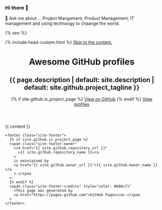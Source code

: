 ### Hi there 👋

💬 Ask me about ...
Project Mangement, Product Management, IT management and using technoogy to chaange the world. 

<!--
**Blass2000/Blass2000** is a ✨ _special_ ✨ repository because its `README.md` (this file) appears on your GitHub profile.

Here are some ideas to get you started:

- 🔭 I’m currently working on ...
- 🌱 I’m currently learning ...
- 👯 I’m looking to collaborate on ...
- 🤔 I’m looking for help with ...

- 📫 How to reach me: ...
- 😄 Pronouns: ...
- ⚡ Fun fact: ...
-->
<!DOCTYPE html>
<html lang="{{ site.lang | default: "en-US" }}">
<head>
  <meta charset="UTF-8" />

  {% seo %}
  <title>EddieHub - Awesome GitHub profiles</title>
  <link rel="shortcut icon" href="../assets/img/Favicon.ico" type="image/x-icon">
  <link rel="preconnect" href="https://fonts.gstatic.com" />
  <link
    rel="preload"
    href="https://fonts.googleapis.com/css?family=Open+Sans:400,700&display=swap"
    as="style"
    type="text/css"
    crossorigin
  />
  <meta name="viewport" content="width=device-width, initial-scale=1" />
  <meta name="theme-color" content="#157878" />
  <meta
    name="apple-mobile-web-app-status-bar-style"
    content="black-translucent"
  />
  <link
    rel="stylesheet"
    href="{{ '/assets/css/style.css?v=' | append: site.github.build_revision | relative_url }}"
  />
  {% include head-custom.html %}
</head>
<body>
  <a id="skip-to-content" href="#content">Skip to the content.</a>

  <header class="page-header" role="banner">
    <h1 class="project-name">Awesome GitHub profiles</h1>
    <h2 class="project-tagline">
      {{ page.description | default: site.description | default:
      site.github.project_tagline }}
    </h2>
    {% if site.github.is_project_page %}
    <a href="{{ site.github.repository_url }}" class="btn">View on GitHub</a>
    {% endif %}
    <a href="/awesome-github-profiles/profiles" class="btn">View profiles</a>
  </header>

  <main id="content" class="main-content" role="main">
    {{ content }}

    <footer class="site-footer">
      {% if site.github.is_project_page %}
      <span class="site-footer-owner"
        ><a href="{{ site.github.repository_url }}"
          >{{ site.github.repository_name }}</a
        >
        is maintained by
        <a href="{{ site.github.owner_url }}">{{ site.github.owner_name }}</a
        >.</span
      >
      {% endif %}
      <span class="site-footer-credits" style="color: #606c71"
        >This page was generated by
        <a href="https://pages.github.com">GitHub Pages</a>.</span
      >
    </footer>
  </main>
</body>
